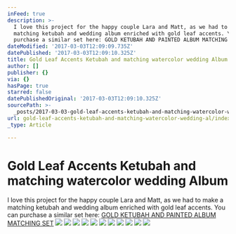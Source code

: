 ```yaml
---
inFeed: true
description: >-
  I love this project for the happy couple Lara and Matt, as we had to make a
  matching ketubah and wedding album enriched with gold leaf accents. You can
  purchase a similar set here: GOLD KETUBAH AND PAINTED ALBUM MATCHING SET
dateModified: '2017-03-03T12:09:09.735Z'
datePublished: '2017-03-03T12:09:10.325Z'
title: Gold Leaf Accents Ketubah and matching watercolor wedding Album
author: []
publisher: {}
via: {}
hasPage: true
starred: false
datePublishedOriginal: '2017-03-03T12:09:10.325Z'
sourcePath: >-
  _posts/2017-03-03-gold-leaf-accents-ketubah-and-matching-watercolor-wedding-al.md
url: gold-leaf-accents-ketubah-and-matching-watercolor-wedding-al/index.html
_type: Article

---
```

# Gold Leaf Accents Ketubah and matching watercolor wedding Album

I love this project for the happy couple Lara and Matt, as we had to make a matching ketubah and wedding album enriched with gold leaf accents. You can purchase a similar set here: [GOLD KETUBAH AND PAINTED ALBUM MATCHING SET][0]
![](https://the-grid-user-content.s3-us-west-2.amazonaws.com/924c455b-9b8e-42d7-8802-4e64d95bb4c4.jpg)
![](https://the-grid-user-content.s3-us-west-2.amazonaws.com/54d0908f-f4a0-4360-b6da-d023d69b2312.jpg)
![](https://the-grid-user-content.s3-us-west-2.amazonaws.com/20644d86-a938-4b26-8ef6-0b4203147a8b.jpg)
![](https://the-grid-user-content.s3-us-west-2.amazonaws.com/7d7645c8-a643-454f-bca3-fc94c6434060.jpg)
![](https://the-grid-user-content.s3-us-west-2.amazonaws.com/aaceb46e-f2fb-488d-92f1-63d7ebb35f2b.jpg)
![](https://the-grid-user-content.s3-us-west-2.amazonaws.com/c75d1a6b-62f3-4969-b20b-3e261af04db9.jpg)
![](https://the-grid-user-content.s3-us-west-2.amazonaws.com/1c187200-d0eb-453b-beff-8cad7e5e28f0.jpg)
![](https://the-grid-user-content.s3-us-west-2.amazonaws.com/d95823b5-4933-456f-9317-f24f8bda8956.jpg)
![](https://the-grid-user-content.s3-us-west-2.amazonaws.com/b0d51606-e4e2-4fc2-b438-8ba1283ac563.jpg)
![](https://the-grid-user-content.s3-us-west-2.amazonaws.com/af296255-dc48-4f3b-8e1c-8da55cc30db5.jpg)
![](https://the-grid-user-content.s3-us-west-2.amazonaws.com/e5250d32-3be7-4567-8a3c-e9ecac619217.jpg)

[0]: https://www.onceuponapaper.net/collections/sets/products/gold-ketubah-and-painted-album-matching-set-tree-of-life-modern-ketubah-art
